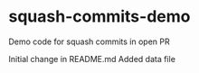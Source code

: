 # squash-commits-demo
Demo code for squash commits in open PR

Initial change in README.md
Added data file